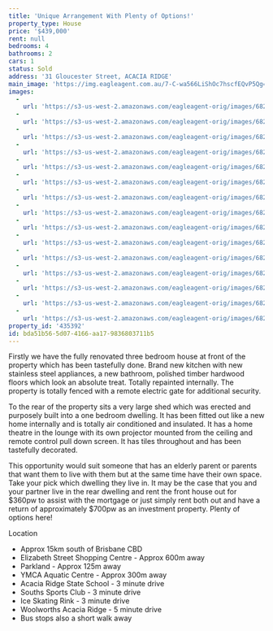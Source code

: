 ```yaml
---
title: 'Unique Arrangement With Plenty of Options!'
property_type: House
price: '$439,000'
rent: null
bedrooms: 4
bathrooms: 2
cars: 1
status: Sold
address: '31 Gloucester Street, ACACIA RIDGE'
main_image: 'https://img.eagleagent.com.au/7-C-wa566LiShOc7hscfEQvP5Qg=/1280x854/smart/https://s3-us-west-2.amazonaws.com/eagleagent-orig/images/6824076/115463039-image-M.jpg'
images:
  -
    url: 'https://s3-us-west-2.amazonaws.com/eagleagent-orig/images/6824090/115463039-image-O.jpg'
  -
    url: 'https://s3-us-west-2.amazonaws.com/eagleagent-orig/images/6824089/115463039-image-N.jpg'
  -
    url: 'https://s3-us-west-2.amazonaws.com/eagleagent-orig/images/6824088/115463039-image-L.jpg'
  -
    url: 'https://s3-us-west-2.amazonaws.com/eagleagent-orig/images/6824087/115463039-image-K.jpg'
  -
    url: 'https://s3-us-west-2.amazonaws.com/eagleagent-orig/images/6824086/115463039-image-J.jpg'
  -
    url: 'https://s3-us-west-2.amazonaws.com/eagleagent-orig/images/6824085/115463039-image-I.jpg'
  -
    url: 'https://s3-us-west-2.amazonaws.com/eagleagent-orig/images/6824084/115463039-image-H.jpg'
  -
    url: 'https://s3-us-west-2.amazonaws.com/eagleagent-orig/images/6824083/115463039-image-G.jpg'
  -
    url: 'https://s3-us-west-2.amazonaws.com/eagleagent-orig/images/6824082/115463039-image-F.jpg'
  -
    url: 'https://s3-us-west-2.amazonaws.com/eagleagent-orig/images/6824081/115463039-image-E.jpg'
  -
    url: 'https://s3-us-west-2.amazonaws.com/eagleagent-orig/images/6824080/115463039-image-D.jpg'
  -
    url: 'https://s3-us-west-2.amazonaws.com/eagleagent-orig/images/6824079/115463039-image-C.jpg'
  -
    url: 'https://s3-us-west-2.amazonaws.com/eagleagent-orig/images/6824078/115463039-image-B.jpg'
  -
    url: 'https://s3-us-west-2.amazonaws.com/eagleagent-orig/images/6824077/115463039-image-A.jpg'
  -
    url: 'https://s3-us-west-2.amazonaws.com/eagleagent-orig/images/6824076/115463039-image-M.jpg'
property_id: '435392'
id: bda51b56-5d07-4166-aa17-9836803711b5
---
```

Firstly we have the fully renovated three bedroom house at front of the property which has been tastefully done. Brand new kitchen with new stainless steel appliances, a new bathroom, polished timber hardwood floors which look an absolute treat. Totally repainted internally. The property is totally fenced with a remote electric gate for additional security.

To the rear of the property sits a very large shed which was erected and purposely built into a one bedroom dwelling. It has been fitted out like a new home internally and is totally air conditioned and insulated. It has a home theatre in the lounge with its own projector mounted from the ceiling and remote control pull down screen. It has tiles throughout and has been tastefully decorated.

This opportunity would suit someone that has an elderly parent or parents that want them to live with them but at the same time have their own space. Take your pick which dwelling they live in. It may be the case that you and your partner live in the rear dwelling and rent the front house out for $360pw to assist with the mortgage or just simply rent both out and have a return of approximately $700pw as an investment property. Plenty of options here!

Location
*  Approx 15km south of Brisbane CBD
*  Elizabeth Street Shopping Centre - Approx 600m away
*  Parkland - Approx 125m away
*  YMCA Aquatic Centre - Approx 300m away
*  Acacia Ridge State School - 3 minute drive
*  Souths Sports Club - 3 minute drive
*  Ice Skating Rink - 3 minute drive
*  Woolworths Acacia Ridge - 5 minute drive
*  Bus stops also a short walk away
